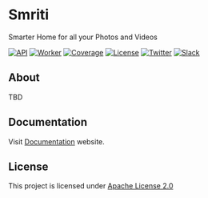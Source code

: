 # Smriti 

Smarter Home for all your Photos and Videos

[![API](https://github.com/prabhuomkar/smriti/actions/workflows/api.yaml/badge.svg)](https://github.com/prabhuomkar/smriti/actions/workflows/api.yaml)
[![Worker](https://github.com/prabhuomkar/smriti/actions/workflows/worker.yaml/badge.svg)](https://github.com/prabhuomkar/smriti/actions/workflows/worker.yaml)
[![Coverage](https://codecov.io/gh/prabhuomkar/smriti/branch/master/graph/badge.svg?token=D32LxO5fIj)](https://codecov.io/gh/prabhuomkar/smriti) 
[![License](https://img.shields.io/github/license/prabhuomkar/smriti)](LICENSE) 
[![Twitter](https://img.shields.io/twitter/follow/smritihq?style=social)](https://twitter.com/smritihq)
[![Slack](https://img.shields.io/badge/Slack-4A154B?style=for-the-badge&logo=slack&logoColor=white)](https://smritihq-dev.slack.com/)

## About

TBD

## Documentation

Visit [Documentation](https://smriti.omkar.xyz) website.

## License

This project is licensed under [Apache License 2.0](LICENSE)

